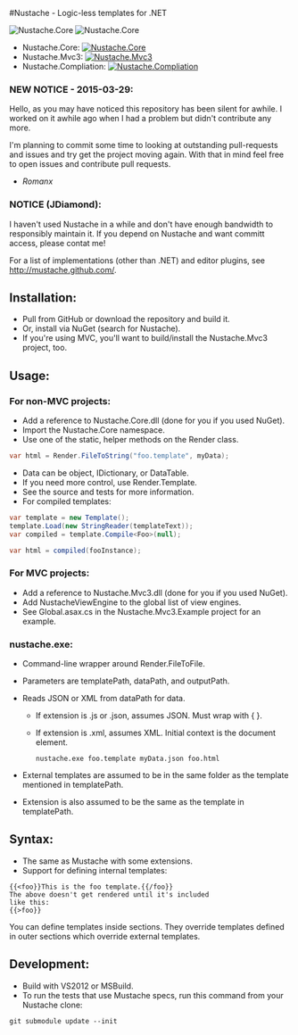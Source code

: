 #Nustache - Logic-less templates for .NET

![Nustache.Core](https://img.shields.io/appveyor/ci/romanx/nustache/master.svg)
![Nustache.Core](https://img.shields.io/github/stars/jdiamond/Nustache.svg)

- Nustache.Core: [![Nustache.Core](https://img.shields.io/nuget/dt/Nustache.svg)](https://www.nuget.org/packages/Nustache/)
- Nustache.Mvc3: [![Nustache.Mvc3](https://img.shields.io/nuget/dt/Nustache.Mvc3.svg)](https://www.nuget.org/packages/Nustache.Mvc3/)
- Nustache.Compliation: [![Nustache.Compliation](https://img.shields.io/nuget/dt/Nustache.Compilation.svg)](https://www.nuget.org/packages/Nustache.Compilation/)

### NEW NOTICE - 2015-03-29:

Hello, as you may have noticed this repository has been silent for awhile. I worked on it awhile ago 
when I had a problem but didn't contribute any more. 

I'm planning to commit some time to looking at outstanding pull-requests and issues and try get the 
project moving again. With that in mind feel free to open issues and contribute pull requests.
- *Romanx*

### NOTICE (JDiamond):

I haven't used Nustache in a while and don't have enough bandwidth to responsibly maintain it.
If you depend on Nustache and want committ access, please contat me!

For a list of implementations (other than .NET) and editor plugins, see
http://mustache.github.com/.

## Installation:

- Pull from GitHub or download the repository and build it.
- Or, install via NuGet (search for Nustache).
- If you're using MVC, you'll want to build/install the Nustache.Mvc3 project,
  too.

## Usage:

### For non-MVC projects:

- Add a reference to Nustache.Core.dll (done for you if you used NuGet).
- Import the Nustache.Core namespace.
- Use one of the static, helper methods on the Render class.

```C#
var html = Render.FileToString("foo.template", myData);
```

- Data can be object, IDictionary, or DataTable.
- If you need more control, use Render.Template.
- See the source and tests for more information.
- For compiled templates:

```C#
var template = new Template();
template.Load(new StringReader(templateText));
var compiled = template.Compile<Foo>(null);

var html = compiled(fooInstance);
```

### For MVC projects:

- Add a reference to Nustache.Mvc3.dll (done for you if you used NuGet).
- Add NustacheViewEngine to the global list of view engines.
- See Global.asax.cs in the Nustache.Mvc3.Example project for an example.

### nustache.exe:

- Command-line wrapper around Render.FileToFile.
- Parameters are templatePath, dataPath, and outputPath.
- Reads JSON or XML from dataPath for data.
  - If extension is .js or .json, assumes JSON. Must wrap with { }.
  - If extension is .xml, assumes XML. Initial context is the document element.

    ```
	nustache.exe foo.template myData.json foo.html
	```

- External templates are assumed to be in the same folder as the template
  mentioned in templatePath.
- Extension is also assumed to be the same as the template in templatePath.

## Syntax:

- The same as Mustache with some extensions.
- Support for defining internal templates:

```
{{<foo}}This is the foo template.{{/foo}}
The above doesn't get rendered until it's included
like this:
{{>foo}}
```

You can define templates inside sections. They override
templates defined in outer sections which override
external templates.

## Development:

- Build with VS2012 or MSBuild.
- To run the tests that use Mustache specs, run this command from your
  Nustache clone:

```
git submodule update --init
```
